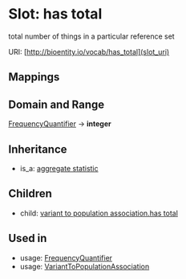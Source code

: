 # Slot: has total


total number of things in a particular reference set

URI: [http://bioentity.io/vocab/has_total](slot_uri)
## Mappings

## Domain and Range

[FrequencyQuantifier](FrequencyQuantifier.md) -> **integer**
## Inheritance

 *  is_a: [aggregate statistic](aggregate_statistic.md)
## Children

 *  child: [variant to population association.has total](variant_to_population_association_has_total.md)
## Used in

 *  usage: [FrequencyQuantifier](FrequencyQuantifier.md)
 *  usage: [VariantToPopulationAssociation](VariantToPopulationAssociation.md)

